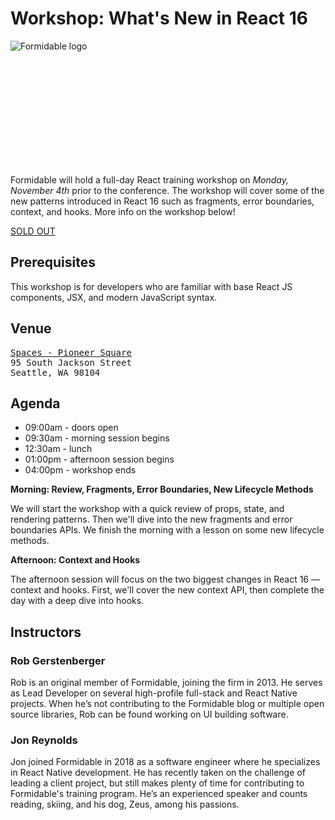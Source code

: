 # Workshop: What's New in React 16

<div style="height:200px">
    <img alt="Formidable logo" src="${STATIC}/images/sponsors/formidable.svg"/>
</div>

Formidable will hold a full-day React training workshop on *Monday, November 4th* prior to the conference. The workshop will cover some of the new patterns introduced in React 16 such as fragments, error boundaries, context, and hooks. More info on the workshop below!

<a class="cta nope" href="#">SOLD OUT</a>

## Prerequisites

This workshop is for developers who are familiar with base React JS components, JSX, and modern JavaScript syntax.

## Venue

<pre>
<a href="https://www.spacesworks.com/seattle/pioneer-square/">Spaces - Pioneer Square</a>
95 South Jackson Street
Seattle, WA 98104
</pre>

## Agenda

- 09:00am - doors open
- 09:30am - morning session begins
- 12:30am - lunch
- 01:00pm - afternoon session begins
- 04:00pm - workshop ends

**Morning: Review, Fragments, Error Boundaries, New Lifecycle Methods**

We will start the workshop with a quick review of props, state, and rendering patterns. Then we'll dive into the new fragments and error boundaries APIs. We finish the morning with a lesson on some new lifecycle methods.

**Afternoon: Context and Hooks**

The afternoon session will focus on the two biggest changes in React 16 — context and hooks. First, we'll cover the new context API, then complete the day with a deep dive into hooks.

## Instructors

### Rob Gerstenberger

Rob is an original member of Formidable, joining the firm in 2013. He serves as Lead Developer on several high-profile full-stack and React Native projects. When he’s not contributing to the Formidable blog or multiple open source libraries, Rob can be found working on UI building software. 

### Jon Reynolds

Jon joined Formidable in 2018 as a software engineer where he specializes in React Native development. He has recently taken on the challenge of leading a client project, but still makes plenty of time for contributing to Formidable's training program. He’s an experienced speaker and counts reading, skiing, and his dog, Zeus, among his passions.
